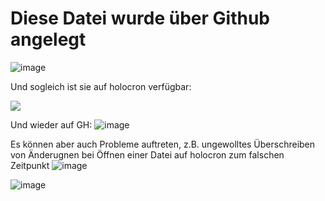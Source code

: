 # Diese Datei wurde über Github angelegt

![image](https://github.com/user-attachments/assets/b3e69ba3-4df5-4193-a3e2-ce2ae3b1890a)

Und sogleich ist sie auf holocron verfügbar:

![](https://holocron.so/uploads/c7ee0299-image.png)

Und wieder auf GH:
![image](https://github.com/user-attachments/assets/e3b108e1-1ecc-4e64-a747-2d71b3846141)

Es können aber auch Probleme auftreten, z.B. ungewolltes Überschreiben von Änderugnen bei Öffnen einer Datei auf holocron zum falschen Zeitpunkt
![image](https://github.com/user-attachments/assets/13d2f81c-c229-4d45-b541-f5b887fc0954)

![image](https://github.com/user-attachments/assets/aa2f5e61-f6cf-4ae5-8ed7-502fcfedaa6c)

